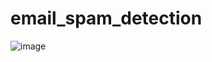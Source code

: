 # email_spam_detection
  
![image](https://github.com/ericleee0119/email_spam_detection/blob/main/img/1.PNG)
